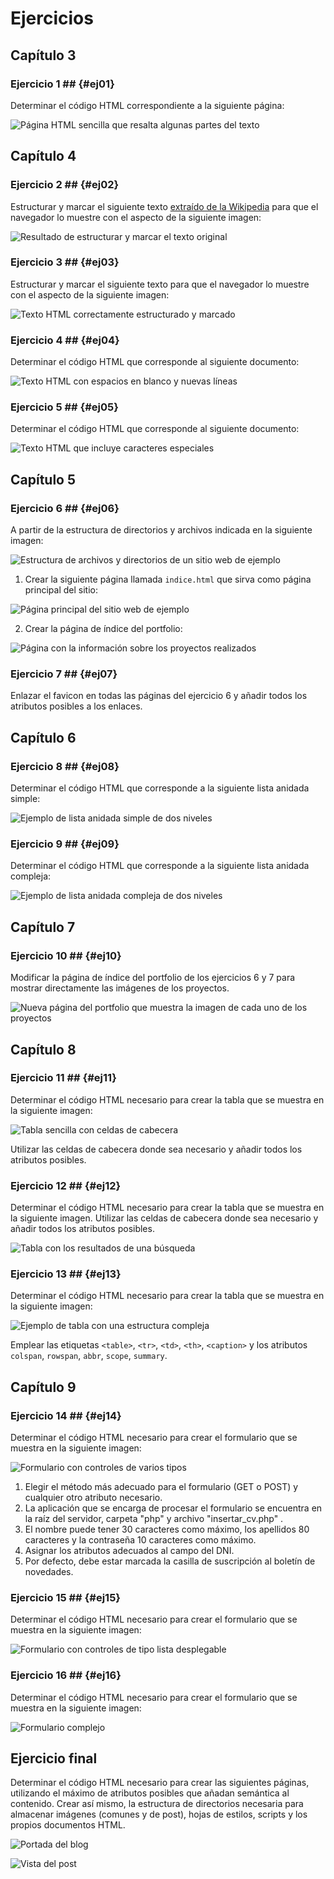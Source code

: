 # Ejercicios

## Capítulo 3

### Ejercicio 1 ## {#ej01}

Determinar el código HTML correspondiente a la siguiente página:

![Página HTML sencilla que resalta algunas partes del texto](../assets/chapter14/ej01.png)

## Capítulo 4

### Ejercicio 2 ## {#ej02}

Estructurar y marcar el siguiente texto [extraído de la Wikipedia](http://es.wikipedia.org/wiki/Exploraci%C3%B3n_espacial) para que el navegador lo muestre con el aspecto de la siguiente imagen:

![Resultado de estructurar y marcar el texto original](../assets/chapter14/ej02.png)

### Ejercicio 3 ## {#ej03}

Estructurar y marcar el siguiente texto para que el navegador lo muestre con el aspecto de la siguiente imagen:

![Texto HTML correctamente estructurado y marcado](../assets/chapter14/ej03.png)

### Ejercicio 4 ## {#ej04}

Determinar el código HTML que corresponde al siguiente documento:

![Texto HTML con espacios en blanco y nuevas líneas](../assets/chapter14/ej04.png)

### Ejercicio 5 ## {#ej05}

Determinar el código HTML que corresponde al siguiente documento:

![Texto HTML que incluye caracteres especiales](../assets/chapter14/ej05.png)

## Capítulo 5

### Ejercicio 6 ## {#ej06}

A partir de la estructura de directorios y archivos indicada en la siguiente imagen:

![Estructura de archivos y directorios de un sitio web de ejemplo](../assets/chapter14/ej0601.png)

1. Crear la siguiente página llamada `indice.html` que sirva como página principal del sitio:

![Página principal del sitio web de ejemplo](../assets/chapter14/ej0602.png)

2. Crear la página de índice del portfolio:

![Página con la información sobre los proyectos realizados](../assets/chapter14/ej0603.png)

### Ejercicio 7 ## {#ej07}

Enlazar el favicon en todas las páginas del ejercicio 6 y añadir todos los atributos posibles a los enlaces.

## Capítulo 6

### Ejercicio 8 ## {#ej08}

Determinar el código HTML que corresponde a la siguiente lista anidada simple:

![Ejemplo de lista anidada simple de dos niveles](../assets/chapter14/ej08.png)

### Ejercicio 9 ## {#ej09}

Determinar el código HTML que corresponde a la siguiente lista anidada compleja:

![Ejemplo de lista anidada compleja de dos niveles](../assets/chapter14/ej09.png)

## Capítulo 7

### Ejercicio 10 ## {#ej10}

Modificar la página de índice del portfolio de los ejercicios 6 y 7 para mostrar directamente las imágenes de los proyectos.

![Nueva página del portfolio que muestra la imagen de cada uno de los proyectos](../assets/chapter14/ej10.png)

## Capítulo 8

### Ejercicio 11 ## {#ej11}

Determinar el código HTML necesario para crear la tabla que se muestra en la siguiente imagen:

![Tabla sencilla con celdas de cabecera](../assets/chapter14/ej11.png)

Utilizar las celdas de cabecera donde sea necesario y añadir todos los atributos posibles.

### Ejercicio 12 ## {#ej12}

Determinar el código HTML necesario para crear la tabla que se muestra en la siguiente imagen. Utilizar las celdas de cabecera donde sea necesario y añadir todos los atributos posibles.

![Tabla con los resultados de una búsqueda](../assets/chapter14/ej12.png)

### Ejercicio 13 ## {#ej13}

Determinar el código HTML necesario para crear la tabla que se muestra en la siguiente imagen:

![Ejemplo de tabla con una estructura compleja](../assets/chapter14/ej13.png)

Emplear las etiquetas `<table>`, `<tr>`, `<td>`, `<th>`, `<caption>` y los atributos `colspan`, `rowspan`, `abbr`, `scope`, `summary`.

## Capítulo 9

### Ejercicio 14 ## {#ej14}

Determinar el código HTML necesario para crear el formulario que se muestra en la siguiente imagen:

![Formulario con controles de varios tipos](../assets/chapter14/ej14.png)

1. Elegir el método más adecuado para el formulario (GET o POST) y cualquier otro atributo necesario.
2. La aplicación que se encarga de procesar el formulario se encuentra en la raíz del servidor, carpeta "php" y archivo "insertar_cv.php" .
3. El nombre puede tener 30 caracteres como máximo, los apellidos 80 caracteres y la contraseña 10 caracteres como máximo.
4. Asignar los atributos adecuados al campo del DNI.
5. Por defecto, debe estar marcada la casilla de suscripción al boletín de novedades.

### Ejercicio 15 ## {#ej15}

Determinar el código HTML necesario para crear el formulario que se muestra en la siguiente imagen:

![Formulario con controles de tipo lista desplegable](../assets/chapter14/ej15.png)

### Ejercicio 16 ## {#ej16}

Determinar el código HTML necesario para crear el formulario que se muestra en la siguiente imagen:

![Formulario complejo](../assets/chapter14/ej16.png)

## Ejercicio final

Determinar el código HTML necesario para crear las siguientes páginas, utilizando el máximo de atributos posibles que añadan semántica al contenido. Crear así mismo, la estructura de directorios necesaria para almacenar imágenes (comunes y de post), hojas de estilos, scripts y los propios documentos HTML.

![Portada del blog](../assets/final/portada.png)

![Vista del post](../assets/final/post.png)
